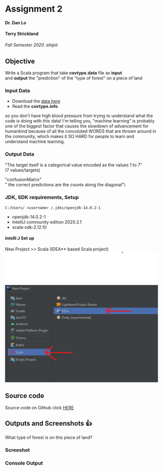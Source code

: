 # Assignment 2
#### Dr. Dan Lo
#### Terry Strickland
###### Fall Semester 2020 :shipit:

## Objective
Write a Scala program that take **covtype.data** file as **input**\
and **output** the "prediction" of the "type of forest" on a piece of land

### Input Data
- Download the [data here](https://archive.ics.uci.edu/ml/machine-learning-databases/covtype/)
- Read the **covtype.info**

so you don't have high blood pressure from trying to understand what the code is doing with this data! I'm telling you, "machine learning" is probably one of the biggest factor that causes the slowdown of advancement for humankind
because of all the convoluted WORDS that are thrown around in the community, which makes it SO HARD for people to learn and understand machine learning.

### Output Data
"The target itself is a categorical value encoded as the values 1 to 7"\
(7 values/targets)

"confusionMatrix"\
" the correct predictions are the counts along the diagonal"\

### JDK, SDK requirements, Setup

```
C:/Users/ <username> /.jdks/openjdk-14.0.2-1
 ```
 
- openjdk-14.0.2-1
- IntelliJ community edition 2020.2.1
- scala-sdk-2.12.10

#### intelli J Set up
New Project >> Scala (IDEA** based Scala project) \
![output screenshot2](./setuppic.png)

## Source code
Source code on Github click [HERE](https://raw.githubusercontent.com/wire2coder/fall2020/master/src/com/learningspark/example/WordCount.scala)




## Outputs and Screenshots :thumbsup:

What type of forest is on this piece of land?

### Screeshot



### Console Output

